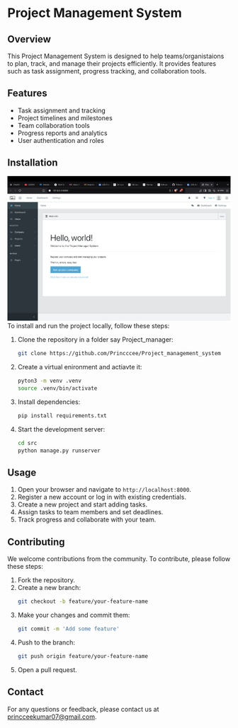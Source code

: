 # Project Management System

## Overview
This Project Management System is designed to help teams/organistaions to plan, track, and manage their projects efficiently. It provides features such as task assignment, progress tracking, and collaboration tools.

## Features
- Task assignment and tracking
- Project timelines and milestones
- Team collaboration tools
- Progress reports and analytics
- User authentication and roles

## Installation
![Project Management System](home_page.png)
To install and run the project locally, follow these steps:

1. Clone the repository in a folder say Project_manager:
    ```bash
    git clone https://github.com/Princccee/Project_management_system
    ```
2. Create a virtual enironment and actiavte it:
    ```bash
    pyton3 -m venv .venv
    source .venv/bin/activate
    ```
3. Install dependencies:
    ```bash
    pip install requirements.txt
    ```
4. Start the development server:
    ```bash
    cd src
    python manage.py runserver
    ```

## Usage
1. Open your browser and navigate to `http://localhost:8000`.
2. Register a new account or log in with existing credentials.
3. Create a new project and start adding tasks.
4. Assign tasks to team members and set deadlines.
5. Track progress and collaborate with your team.

## Contributing
We welcome contributions from the community. To contribute, please follow these steps:

1. Fork the repository.
2. Create a new branch:
    ```bash
    git checkout -b feature/your-feature-name
    ```
3. Make your changes and commit them:
    ```bash
    git commit -m 'Add some feature'
    ```
4. Push to the branch:
    ```bash
    git push origin feature/your-feature-name
    ```
5. Open a pull request.

<!-- ## License
This project is licensed under the MIT License. See the [LICENSE](LICENSE) file for details. -->

## Contact
For any questions or feedback, please contact us at [princceekumar07@gmail.com](mailto:email@example.com).
